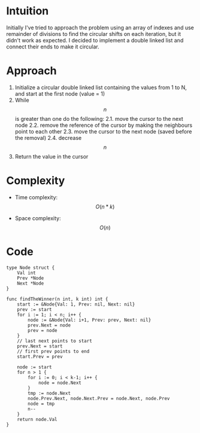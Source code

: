 # Intuition
Initially I've tried to approach the problem using an array of indexes and use remainder of divisions to find the circular shifts on each iteration, but it didn't work as expected. I decided to implement a double linked list and connect their ends to make it circular.

# Approach
1. Initialize a circular double linked list containing the values from 1 to N, and start at the first node (value = 1)
2. While $$n$$ is greater than one do the following:
2.1. move the cursor to the next node
2.2. remove the reference of the cursor by making the neighbours point to each other
2.3. move the cursor to the next node (saved before the removal)
2.4. decrease $$n$$
3. Return the value in the cursor

# Complexity
- Time complexity: $$O(n*k)$$

- Space complexity: $$O(n)$$

# Code
```
type Node struct {
    Val int
    Prev *Node
    Next *Node
}

func findTheWinner(n int, k int) int {
    start := &Node{Val: 1, Prev: nil, Next: nil}
    prev := start
	for i := 1; i < n; i++ {
        node := &Node{Val: i+1, Prev: prev, Next: nil}
        prev.Next = node
        prev = node
	}
    // last next points to start
    prev.Next = start
    // first prev points to end
    start.Prev = prev

    node := start
    for n > 1 {
        for i := 0; i < k-1; i++ {
            node = node.Next
        }
        tmp := node.Next
        node.Prev.Next, node.Next.Prev = node.Next, node.Prev
        node = tmp
        n--
    }
	return node.Val
}
```
